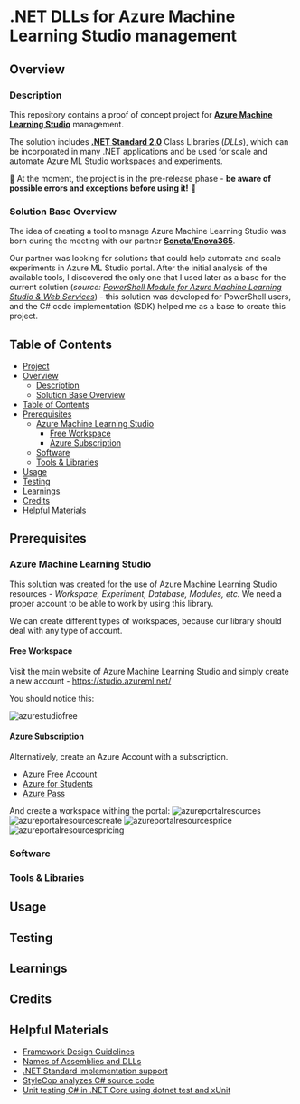 # .NET DLLs for Azure Machine Learning Studio management

## Overview

### Description

This repository contains a proof of concept project for **[Azure Machine Learning Studio](https://docs.microsoft.com/en-us/azure/machine-learning/studio/what-is-ml-studio)** management.

The solution includes **[.NET Standard 2.0](https://docs.microsoft.com/en-us/dotnet/standard/net-standard)** Class Libraries (*DLLs*),
which can be incorporated in many .NET applications and be used for scale and automate Azure ML Studio workspaces and experiments.

:construction: At the moment, the project is in the pre-release phase - __be aware of possible errors and exceptions before using it!__ :construction:

### Solution Base Overview

The idea of creating a tool to manage Azure Machine Learning Studio was born during the meeting with our partner **[Soneta/Enova365](https://www.enova.pl/en/)**.

Our partner was looking for solutions that could help automate and scale experiments in Azure ML Studio portal.
After the initial analysis of the available tools, I discovered the only one
that I used later as a base for the current solution
(*source: [PowerShell Module for Azure Machine Learning Studio & Web Services](https://github.com/hning86/azuremlps)*) - this solution was developed for PowerShell users, and the C# code implementation (SDK) helped me as a base to create this project.

## Table of Contents

- [Project](#net-dlls-for-azure-machine-learning-studio-management)  
- [Overview](#overview)  
  - [Description](#description)  
  - [Solution Base Overview](#solution-base-overview)  
- [Table of Contents](#table-of-contents)  
- [Prerequisites](#prerequisites)
  - [Azure Machine Learning Studio](#azure-machine-learning-studio)
    - [Free Workspace](#free-workspace)
    - [Azure Subscription](#azure-subscription)
  - [Software](#software)
  - [Tools & Libraries](#tools-libraries)
- [Usage](#usage)
- [Testing](#testing)
- [Learnings](#learnings)
- [Credits](#credits)
- [Helpful Materials](#helpful-materials)

## Prerequisites

### Azure Machine Learning Studio

This solution was created for the use of Azure Machine Learning Studio resources - *Workspace, Experiment, Database, Modules, etc.*
We need a proper account to be able to work by using this library.

We can create different types of workspaces, because our library should deal with any type of account.

#### Free Workspace

Visit the main website of Azure Machine Learning Studio and simply create a new account - https://studio.azureml.net/

You should notice this:

![azurestudiofree](assets/azure-studio-free.PNG)

#### Azure Subscription

Alternatively, create an Azure Account with a subscription.

- [Azure Free Account](https://azure.microsoft.com/en-us/offers/ms-azr-0044p/)
- [Azure for Students](https://azure.microsoft.com/en-us/free/students/)
- [Azure Pass](https://www.microsoftazurepass.com/Home/HowTo)

And create a workspace withing the portal:
![azureportalresources](assets/azure-portal-resources.png)
![azureportalresourcescreate](assets/azure-portal-resources-create.png)
![azureportalresourcesprice](assets/azure-portal-resources-price.png)
![azureportalresourcespricing](assets/azure-portal-resources-pricing.png)

### Software

### Tools & Libraries

## Usage

## Testing

## Learnings

## Credits

## Helpful Materials

- [Framework Design Guidelines](https://docs.microsoft.com/en-us/dotnet/standard/design-guidelines/index)
- [Names of Assemblies and DLLs](https://docs.microsoft.com/en-us/dotnet/standard/design-guidelines/names-of-assemblies-and-dlls)
- [.NET Standard implementation support](https://docs.microsoft.com/en-us/dotnet/standard/net-standard#net-platforms-support)
- [StyleCop analyzes C# source code](https://github.com/StyleCop)
- [Unit testing C# in .NET Core using dotnet test and xUnit](https://docs.microsoft.com/en-us/dotnet/core/testing/unit-testing-with-dotnet-test)
